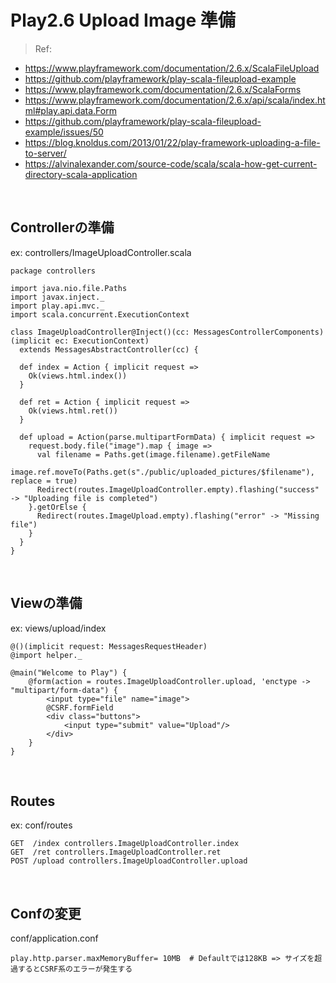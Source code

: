 # Play2.6 Upload Image 準備
> Ref:
- https://www.playframework.com/documentation/2.6.x/ScalaFileUpload
- https://github.com/playframework/play-scala-fileupload-example
- https://www.playframework.com/documentation/2.6.x/ScalaForms
- https://www.playframework.com/documentation/2.6.x/api/scala/index.html#play.api.data.Form
- https://github.com/playframework/play-scala-fileupload-example/issues/50
- https://blog.knoldus.com/2013/01/22/play-framework-uploading-a-file-to-server/
- https://alvinalexander.com/source-code/scala/scala-how-get-current-directory-scala-application
<br>

## Controllerの準備
ex: controllers/ImageUploadController.scala
```
package controllers

import java.nio.file.Paths
import javax.inject._
import play.api.mvc._
import scala.concurrent.ExecutionContext

class ImageUploadController@Inject()(cc: MessagesControllerComponents)(implicit ec: ExecutionContext)
  extends MessagesAbstractController(cc) {

  def index = Action { implicit request =>
    Ok(views.html.index())
  }
  
  def ret = Action { implicit request =>
    Ok(views.html.ret())
  }

  def upload = Action(parse.multipartFormData) { implicit request =>
    request.body.file("image").map { image =>
      val filename = Paths.get(image.filename).getFileName
      image.ref.moveTo(Paths.get(s"./public/uploaded_pictures/$filename"), replace = true)
      Redirect(routes.ImageUploadController.empty).flashing("success" -> "Uploading file is completed")
    }.getOrElse {
      Redirect(routes.ImageUpload.empty).flashing("error" -> "Missing file")
    }
  }
}
```
<br>

## Viewの準備
ex: views/upload/index
```
@()(implicit request: MessagesRequestHeader)
@import helper._

@main("Welcome to Play") {
    @form(action = routes.ImageUploadController.upload, 'enctype -> "multipart/form-data") {
        <input type="file" name="image">
        @CSRF.formField
        <div class="buttons">
            <input type="submit" value="Upload"/>
        </div>
    }
}
```
<br>

## Routes
ex: conf/routes
```
GET  /index controllers.ImageUploadController.index
GET  /ret controllers.ImageUploadController.ret
POST /upload controllers.ImageUploadController.upload
```
<br>

## Confの変更
conf/application.conf
```
play.http.parser.maxMemoryBuffer= 10MB  # Defaultでは128KB => サイズを超過するとCSRF系のエラーが発生する

```

